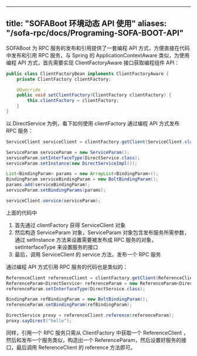 
---

title: "SOFABoot 环境动态 API 使用"
aliases: "/sofa-rpc/docs/Programing-SOFA-BOOT-API"
---

SOFABoot 为 RPC 服务的发布和引用提供了一套编程 API 方式，方便直接在代码中发布和引用 RPC 服务，与 Spring 的 ApplicationContextAware 类似，为使用编程 API 方式，首先需要实现 ClientFactoryAware 接口获取编程组件 API：

```java
public class ClientFactoryBean implements ClientFactoryAware {
    private ClientFactory clientFactory;

    @Override
    public void setClientFactory(ClientFactory clientFactory) {
        this.clientFactory = clientFactory;
    }
}
```

以 DirectService 为例，看下如何使用 clientFactory 通过编程 API 方式发布 RPC 服务：

```java
ServiceClient serviceClient = clientFactory.getClient(ServiceClient.class);

ServiceParam serviceParam = new ServiceParam();
serviceParam.setInterfaceType(DirectService.class);
serviceParam.setInstance(new DirectServiceImpl());

List<BindingParam> params = new ArrayList<BindingParam>();
BindingParam serviceBindingParam = new BoltBindingParam();
params.add(serviceBindingParam);
serviceParam.setBindingParams(params);

serviceClient.service(serviceParam);
```

上面的代码中

1. 首先通过 clientFactory 获得 ServiceClient 对象
2. 然后构造 ServiceParam 对象，ServiceParam 对象包含发布服务所需参数，通过 setInstance 方法来设置需要被发布成 RPC 服务的对象，setInterfaceType 来设置服务的接口
3. 最后，调用 ServiceClient 的 service 方法，发布一个 RPC 服务

通过编程 API 方式引用 RPC 服务的代码也是类似的：

```java
ReferenceClient referenceClient = clientFactory.getClient(ReferenceClient.class);
ReferenceParam<DirectService> referenceParam = new ReferenceParam<DirectService>();
referenceParam.setInterfaceType(DirectService.class);

BindingParam refBindingParam = new BoltBindingParam();
referenceParam.setBindingParam(refBindingParam);

DirectService proxy = referenceClient.reference(referenceParam);
proxy.sayDirect("hello");
```

同样，引用一个 RPC 服务只需从 ClientFactory 中获取一个 ReferenceClient ，然后和发布一个服务类似，构造出一个 ReferenceParam，然后设置好服务的接口，最后调用 ReferenceClient 的 reference 方法即可。
